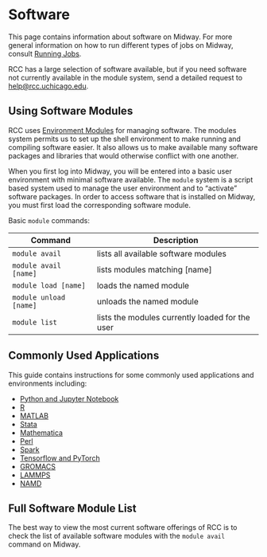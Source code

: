 # Software

This page contains information about software on Midway.  For more general
information on how to run different types of jobs on Midway, consult
[Running Jobs](/midway23/midway_jobs_overview).

RCC has a large selection of software available, but if you need
software not currently available in the module system, send a detailed
request to [help@rcc.uchicago.edu](mailto:help@rcc.uchicago.edu).

## Using Software Modules

RCC uses [Environment Modules](http://modules.sourceforge.net) for
managing software. The modules system permits us to set up the shell
environment to make running and compiling software easier. It also
allows us to make available many software packages and libraries that
would otherwise conflict with one another.

When you first log into Midway, you will be entered into a 
basic user environment with minimal software available.  The
`module` system is a script based system used to manage the user
environment and to “activate” software packages.  In order to access
software that is installed on Midway, you must first load the
corresponding software module.

Basic `module` commands:

| Command  | Description | 
| --------- | --------- | 
| `module avail`          |   lists all available software modules            |    
| `module avail [name]`   |   lists modules matching [name]                   |
| `module load [name]`    |   loads the named module                          |
| `module unload [name]`  |   unloads the named module                        |
| `module list`           |   lists the modules currently loaded for the user |

## Commonly Used Applications

This guide contains instructions for some commonly used applications and environments including:

* [Python and Jupyter Notebook](../software/apps_and_envs/python.md)  
* [R](../software/apps_and_envs/r.md)  
* [MATLAB](../software/apps_and_envs/matlab.md)    
* [Stata](../software/apps_and_envs/stata.md)    
* [Mathematica](../software/apps_and_envs/mathematica.md)  
* [Perl](../software/apps_and_envs/perl.md)  
* [Spark](../software/apps_and_envs/spark.md)  
* [Tensorflow and PyTorch](../software/apps_and_envs/tf_and_torch.md)  
* [GROMACS](../software/apps_and_envs/gromacs.md)  
* [LAMMPS](../software/apps_and_envs/lammps.md)  
* [NAMD](../software/apps_and_envs/namd.md)  

## Full Software Module List

The best way to view the most current software offerings of RCC is to check the list of available software modules with the `module avail` command on Midway.

